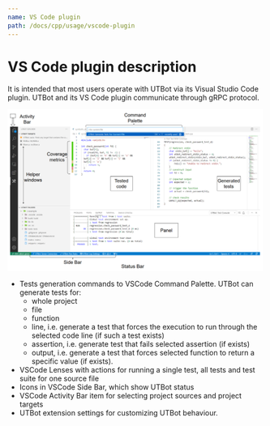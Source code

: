 ```yaml
---
name: VS Code plugin
path: /docs/cpp/usage/vscode-plugin
---
```


# VS Code plugin description

It is intended that most users operate with UTBot via its Visual Studio Code plugin. UTBot and its VS Code plugin
communicate through gRPC protocol.

![VSCode plugin](https://github.com/UnitTestBot/unittestbot.github.io/raw/source/resources/images/vscodePlugin.PNG)

* Tests generation commands to VSCode Command Palette. UTBot can generate tests for:
    - whole project
    - file
    - function
    - line, i.e. generate a test that forces the execution to run through the selected code line (if such a test exists)
    - assertion, i.e. generate test that fails selected assertion (if exists)
    - output, i.e. generate a test that forces selected function to return a specific value (if exists).
* VSCode Lenses with actions for running a single test, all tests and test suite for one source file
* Icons in VSCode Side Bar, which show UTBot status
* VSCode Activity Bar item for selecting project sources and project targets
* UTBot extension settings for customizing UTBot behaviour.